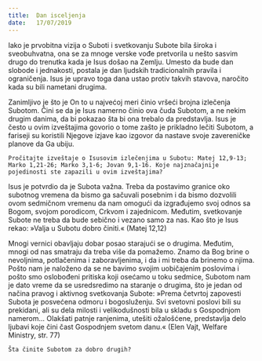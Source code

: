 ```yaml
---
title:  Dan isceljenja
date:   17/07/2019
---
```


Iako je prvobitna vizija o Suboti i svetkovanju Subote bila široka i sveobuhvatna, ona se za mnoge verske vođe pretvorila u nešto sa­svim drugo do trenutka kada je Isus došao na Zemlju. Umesto da bude dan slobode i jednakosti, postala je dan ljudskih tradicionalnih pravila i ograničenja. Isus je upravo toga dana ustao protiv takvih stavova, naročito kada su bili nametani drugima.

Zanimljivo je što je On to u najvećoj meri činio vršeći brojna izlečenja Subotom. Čini se da je Isus namerno činio ova čuda Subotom, a ne nekim drugim danima, da bi pokazao šta bi ona trebalo da predstavlja. Isus je često u ovim izveštajima govorio o tome zašto je prikladno lečiti Subotom, a fariseji su koristili Njegove izjave kao izgovor da nastave svoje zavereničke planove da Ga ubiju.

`Pročitajte izveštaje o Isusovim izlečenjima u Subotu: Matej 12,9-13; Marko 1,21-26; Marko 3,1-6; Jovan 9,1-16. Koje najznačajnije pojedinosti ste zapazili u ovim izveštajima?`

Isus je potvrdio da je Subota važna. Treba da postavimo granice oko subotnog vremena da bismo ga sačuvali posebnim i da bismo do­zvolili ovom sedmičnom vremenu da nam omogući da izgrađujemo svoj odnos sa Bogom, svojom porodicom, Crkvom i zajednicom. Međutim, svetkovanje Subote ne treba da bude sebično i vezano samo za nas. Kao što je Isus rekao: »Valja u Subotu dobro činiti.« (Matej 12,12)

Mnogi vernici obavljaju dobar posao starajući se o drugima. Međutim, mnogi od nas smatraju da treba više da pomažemo. Znamo da Bog brine o nevoljnima, potlačenima i zaboravljenima, i da i mi treba da brinemo o njima. Pošto nam je naloženo da se ne bavimo svojim uobičajenim poslovima i pošto smo oslobođeni pritiska koji osećamo u toku sedmice, Subotom nam je dato vreme da se usredsredimo na staranje o drugima, što je jedan od načina pravog i aktivnog svetkovanja Subote: »Prema četvrtoj zapovesti Subota je posvećena odmoru i bogosluženju. Svi svetovni poslovi bili su prekidani, ali su dela milosti i velikodušnosti bila u skladu s Gospodnjom namerom... Olakšati patnje ranjenima, utešiti ožalošćene, predstavlja delo ljubavi koje čini čast Gospodnjem svetom danu.« (Elen Vajt, Welfare Ministry, str. 77)

`Šta činite Subotom za dobro drugih?`
